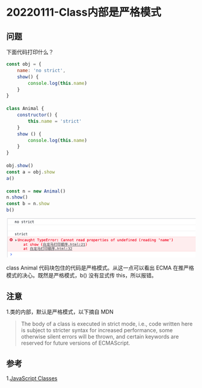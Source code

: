 # 20220111-Class内部是严格模式

## 问题

下面代码打印什么？

```JavaScript
const obj = {
	name: 'no strict',
	show() {
		console.log(this.name)
	}
}

class Animal {
	constructor() {
		this.name = 'strict'
	}
	show () {
		console.log(this.name)
	}
}

obj.show()
const a = obj.show
a() 

const n = new Animal()
n.show() 
const b = n.show
b()
```

![classStrict](https://raw.githubusercontent.com/xudale/interview/master/assets/classStrict.png)

class Animal 代码块包住的代码是严格模式。从这一点可以看出 ECMA 在推严格模式的决心。既然是严格模式，b() 没有显式传 this，所以报错。

## 注意

1.类的内部，默认是严格模式，以下摘自 MDN

> The body of a class is executed in strict mode, i.e., code written here is subject to stricter syntax for increased performance, some otherwise silent errors will be thrown, and certain keywords are reserved for future versions of ECMAScript.

## 参考

1.[JavaScript Classes](https://developer.mozilla.org/en-US/docs/Web/JavaScript/Reference/Classes)















